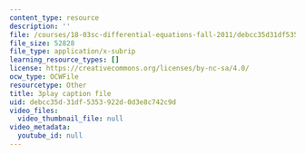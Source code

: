 ```yaml
---
content_type: resource
description: ''
file: /courses/18-03sc-differential-equations-fall-2011/debcc35d31df5353922d0d3e8c742c9d_hEtWqTPPXuc.vtt
file_size: 52828
file_type: application/x-subrip
learning_resource_types: []
license: https://creativecommons.org/licenses/by-nc-sa/4.0/
ocw_type: OCWFile
resourcetype: Other
title: 3play caption file
uid: debcc35d-31df-5353-922d-0d3e8c742c9d
video_files:
  video_thumbnail_file: null
video_metadata:
  youtube_id: null
---
```

